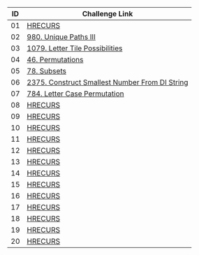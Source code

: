 |ID|Challenge Link |
|--|-----------------|
|01|[HRECURS](https://www.spoj.com/problems/HRECURS/en/)|
|02|[980. Unique Paths III](https://leetcode.com/problems/unique-paths-iii/)|
|03|[1079. Letter Tile Possibilities](https://leetcode.com/problems/letter-tile-possibilities/)|
|04|[46. Permutations](https://leetcode.com/problems/permutations/)|
|05|[78. Subsets](https://leetcode.com/problems/subsets/)|
|06|[2375. Construct Smallest Number From DI String](https://leetcode.com/problems/construct-smallest-number-from-di-string/)|
|07|[784. Letter Case Permutation](https://leetcode.com/problems/letter-case-permutation/)|
|08|[HRECURS](https://www.spoj.com/problems/HRECURS/en/)|
|09|[HRECURS](https://www.spoj.com/problems/HRECURS/en/)|
|10|[HRECURS](https://www.spoj.com/problems/HRECURS/en/)|
|11|[HRECURS](https://www.spoj.com/problems/HRECURS/en/)|
|12|[HRECURS](https://www.spoj.com/problems/HRECURS/en/)|
|13|[HRECURS](https://www.spoj.com/problems/HRECURS/en/)|
|14|[HRECURS](https://www.spoj.com/problems/HRECURS/en/)|
|15|[HRECURS](https://www.spoj.com/problems/HRECURS/en/)|
|16|[HRECURS](https://www.spoj.com/problems/HRECURS/en/)|
|17|[HRECURS](https://www.spoj.com/problems/HRECURS/en/)|
|18|[HRECURS](https://www.spoj.com/problems/HRECURS/en/)|
|19|[HRECURS](https://www.spoj.com/problems/HRECURS/en/)|
|20|[HRECURS](https://www.spoj.com/problems/HRECURS/en/)|
